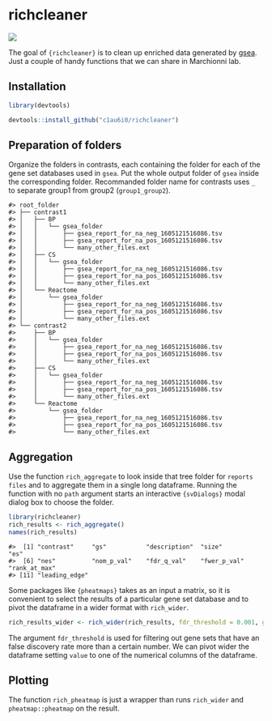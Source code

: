 
<!-- README.md is generated from README.Rmd. Please edit that file -->

# richcleaner

<!-- badges: start -->

[![](https://img.shields.io/badge/devel%20version-0.0.0.9-blue.svg)](https://github.com/c1au6i0/richcleaner)

<!-- badges: end -->

The goal of `{richcleaner}` is to clean up enriched data generated by
[gsea](https://www.gsea-msigdb.org/gsea/index.jsp). Just a couple of
handy functions that we can share in Marchionni lab.

## Installation

``` r
library(devtools)

devtools::install_github("c1au6i0/richcleaner")
```

## Preparation of folders

Organize the folders in contrasts, each containing the folder for each
of the gene set databases used in `gsea`. Put the whole output folder of
`gsea` inside the corresponding folder. Recommanded folder name for
contrasts uses `_` to separate group1 from group2 (`group1_group2`).

    #> root_folder
    #> ├── contrast1
    #> │   ├── BP
    #> │   │   └── gsea_folder
    #> │   │       ├── gsea_report_for_na_neg_1605121516086.tsv
    #> │   │       ├── gsea_report_for_na_pos_1605121516086.tsv
    #> │   │       └── many_other_files.ext
    #> │   ├── CS
    #> │   │   └── gsea_folder
    #> │   │       ├── gsea_report_for_na_neg_1605121516086.tsv
    #> │   │       ├── gsea_report_for_na_pos_1605121516086.tsv
    #> │   │       └── many_other_files.ext
    #> │   └── Reactome
    #> │       └── gsea_folder
    #> │           ├── gsea_report_for_na_neg_1605121516086.tsv
    #> │           ├── gsea_report_for_na_pos_1605121516086.tsv
    #> │           └── many_other_files.ext
    #> └── contrast2
    #>     ├── BP
    #>     │   └── gsea_folder
    #>     │       ├── gsea_report_for_na_neg_1605121516086.tsv
    #>     │       ├── gsea_report_for_na_pos_1605121516086.tsv
    #>     │       └── many_other_files.ext
    #>     ├── CS
    #>     │   └── gsea_folder
    #>     │       ├── gsea_report_for_na_neg_1605121516086.tsv
    #>     │       ├── gsea_report_for_na_pos_1605121516086.tsv
    #>     │       └── many_other_files.ext
    #>     └── Reactome
    #>         └── gsea_folder
    #>             ├── gsea_report_for_na_neg_1605121516086.tsv
    #>             ├── gsea_report_for_na_pos_1605121516086.tsv
    #>             └── many_other_files.ext

## Aggregation

Use the function `rich_aggregate` to look inside that tree folder for
`reports files` and to aggregate them in a single long dataframe.
Running the function with no `path` argument starts an interactive
`{svDialogs}` modal dialog box to choose the folder.

``` r
library(richcleaner)
rich_results <- rich_aggregate()
names(rich_results)
```

    #>  [1] "contrast"     "gs"           "description"  "size"         "es"          
    #>  [6] "nes"          "nom_p_val"    "fdr_q_val"    "fwer_p_val"   "rank_at_max" 
    #> [11] "leading_edge"

Some packages like `{pheatmaps}` takes as an input a matrix, so it is
convenient to select the results of a particular gene set database and
to pivot the dataframe in a wider format with `rich_wider`.

``` r
rich_results_wider <- rich_wider(rich_results, fdr_threshold = 0.001, gs = "GOBPs", value = "n_logp_sign")
```

The argument `fdr_threshold` is used for filtering out gene sets that
have an false discovery rate more than a certain number. We can pivot
wider the dataframe setting `value` to one of the numerical columns of
the dataframe.

## Plotting

The function `rich_pheatmap` is just a wrapper than runs `rich_wider`
and `pheatmap::pheatmap` on the result.
